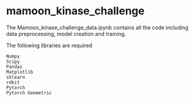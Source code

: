 # mamoon_kinase_challenge

The Mamoon_kinase_challenge_data.ipynb contains all the code including data preprocessing, model creation and training.

The following libraries are required
```
Numpy
Scipy
Pandas
Matplotlib
sklearn
rdkit
Pytorch
Pytorch Geometric
```
